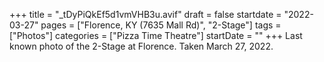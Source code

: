 +++
title = "_tDyPiQkEf5d1vmVHB3u.avif"
draft = false
startdate = "2022-03-27"
pages = ["Florence, KY (7635 Mall Rd)", "2-Stage"]
tags = ["Photos"]
categories = ["Pizza Time Theatre"]
startDate = ""
+++
Last known photo of the 2-Stage at Florence. Taken March 27, 2022.
